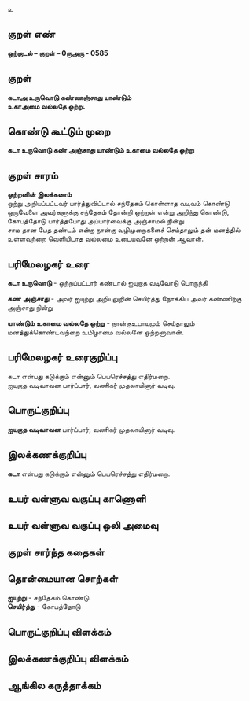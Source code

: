 உ

## குறள் எண் 

**ஒற்றாடல் – குறள் – 0ருஅரு - 0585**  

## குறள் 

**கடாஅ உருவொடு கண்ணஞ்சாது யாண்டும்  
உகாஅமை வல்லதே ஒற்று.**  

## கொண்டு கூட்டும் முறை

**கடா உருவொடு கண் அஞ்சாது யாண்டும் உகாமை வல்லதே ஒற்று**  

## குறள் சாரம் 

**ஒற்றனின் இலக்கணம்**  
ஒற்று அறியப்பட்டவர் பார்த்துவிட்டால் சந்தேகம் கொள்ளாத வடிவம் கொண்டு  
ஒருவேளை அவர்களுக்கு சந்தேகம் தோன்றி ஒற்றன் என்று அறிந்து கொண்டு, கோபத்தோடு பார்த்தபோது அப்பார்வைக்கு அஞ்சாமல் நின்று   
சாம தான பேத தண்டம் என்ற நான்கு வழிமுறைகளைச் செய்தாலும் தன் மனத்தில் உள்ளவற்றை வெளியிடாத வல்லமை உடையவனே ஒற்றன் ஆவான்.  

## பரிமேலழகர் உரை

**கடா உருவொடு** - ஒற்றப்பட்டார் கண்டால் ஐயுறாத வடிவோடு பொருந்தி  

**கண் அஞ்சாது** - அவர் ஐயுற்று அறியலுறின் செயிர்த்து நோக்கிய அவர் கண்ணிற்கு அஞ்சாது நின்று  

**யாண்டும் உகாமை வல்லதே ஒற்று** - நான்குஉபாயமும் செய்தாலும் மனத்துக்கொண்டவற்றை உமிழாமை வல்லனே ஒற்றனாவான்.  


## பரிமேலழகர் உரைகுறிப்பு   

கடா என்பது கடுக்கும் என்னும் பெயரெச்சத்து எதிர்மறை.    
ஐயுறாத வடிவாவன பார்ப்பார், வணிகர் முதலாயினார் வடிவு.    

## பொருட்குறிப்பு 
  
**ஐயுறாத வடிவாவன** பார்ப்பார், வணிகர் முதலாயினார் வடிவு.      

## இலக்கணக்குறிப்பு  

**கடா** என்பது கடுக்கும் என்னும் பெயரெச்சத்து எதிர்மறை.  

## உயர் வள்ளுவ வகுப்பு காணொளி


## உயர் வள்ளுவ வகுப்பு ஒலி அமைவு 

 
## குறள் சார்ந்த கதைகள் 


## தொன்மையான சொற்கள்

**ஐயுற்று** - சந்தேகம் கொண்டு   
**செயிர்த்து** - கோபத்தோடு   

## பொருட்குறிப்பு விளக்கம்


## இலக்கணக்குறிப்பு விளக்கம்


## ஆங்கில கருத்தாக்கம் 


